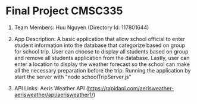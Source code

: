 ﻿# Final Project CMSC335

1. Team Members: Huu Nguyen (Directory Id: 117801644)

2. App Description: A basic application that allow school official to enter student
information into the database that categorize based on group for school trip. User can choose 
to display all students based on group and remove all students application from the database. 
Lastly, user can enter a location to display the weather forecast so the school can make all the
necessary preparation before the trip. 
Running the application by start the server with "node schoolTripServer.js"

3. API Links: Aeris Weather API (https://rapidapi.com/aerisweather-aerisweather/api/aerisweather1/)
